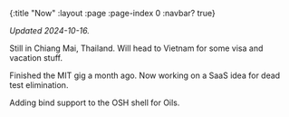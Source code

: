 {:title "Now"
 :layout :page
 :page-index 0
 :navbar? true}

_Updated 2024-10-16._

Still in Chiang Mai, Thailand. Will head to Vietnam for some visa and vacation stuff.

Finished the MIT gig a month ago. Now working on a SaaS idea for dead test elimination.

Adding bind support to the OSH shell for Oils.